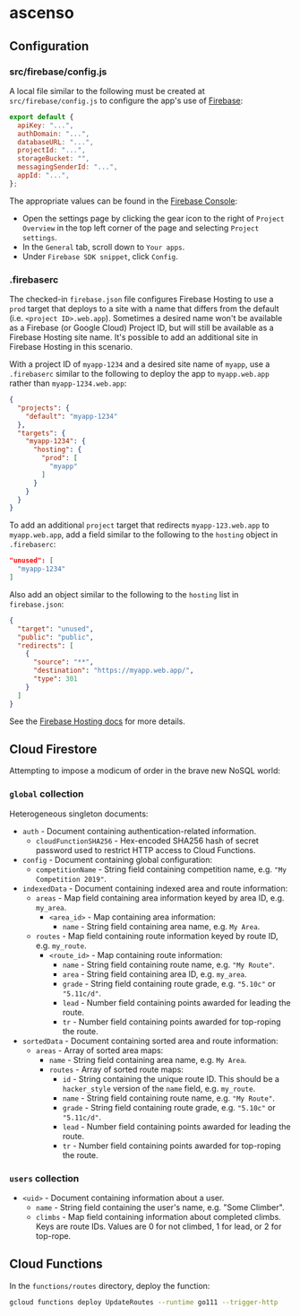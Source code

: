# ascenso

## Configuration

### src/firebase/config.js

A local file similar to the following must be created at
`src/firebase/config.js` to configure the app's use of
[Firebase](https://firebase.google.com/):

```js
export default {
  apiKey: "...",
  authDomain: "...",
  databaseURL: "...",
  projectId: "...",
  storageBucket: "",
  messagingSenderId: "...",
  appId: "...",
};
```

The appropriate values can be found in the [Firebase
Console](https://console.firebase.google.com/):

*   Open the settings page by clicking the gear icon to the right of `Project
    Overview` in the top left corner of the page and selecting `Project
    settings`.
*   In the `General` tab, scroll down to `Your apps`.
*   Under `Firebase SDK snippet`, click `Config`.

### .firebaserc

The checked-in `firebase.json` file configures Firebase Hosting to use a `prod`
target that deploys to a site with a name that differs from the default (i.e.
`<project ID>.web.app`). Sometimes a desired name won't be available as a
Firebase (or Google Cloud) Project ID, but will still be available as a Firebase
Hosting site name. It's possible to add an additional site in Firebase Hosting
in this scenario.

With a project ID of `myapp-1234` and a desired site name of `myapp`, use a
`.firebaserc` similar to the following to deploy the app to `myapp.web.app`
rather than `myapp-1234.web.app`:

```json
{
  "projects": {
    "default": "myapp-1234"
  },
  "targets": {
    "myapp-1234": {
      "hosting": {
        "prod": [
          "myapp"
        ]
      }
    }
  }
}
```

To add an additional `project` target that redirects `myapp-123.web.app` to
`myapp.web.app`, add a field similar to the following to the `hosting` object in
`.firebaserc`:

```json
"unused": [
  "myapp-1234"
]
```

Also add an object similar to the following to the `hosting` list in
`firebase.json`:

```json
{
  "target": "unused",
  "public": "public",
  "redirects": [
    {
      "source": "**",
      "destination": "https://myapp.web.app/",
      "type": 301
    }
  ]
}
```

See the [Firebase Hosting docs](https://firebase.google.com/docs/hosting) for
more details.

## Cloud Firestore

Attempting to impose a modicum of order in the brave new NoSQL world:

### `global` collection

Heterogeneous singleton documents:

*   `auth` - Document containing authentication-related information.
    *   `cloudFunctionSHA256` - Hex-encoded SHA256 hash of secret password used
        to restrict HTTP access to Cloud Functions.
*   `config` - Document containing global configuration:
    *   `competitionName` - String field containing competition name, e.g. `"My
        Competition 2019"`.
*   `indexedData` - Document containing indexed area and route information:
    *   `areas` - Map field containing area information keyed by area ID, e.g.
        `my_area`.
        *   `<area_id>` - Map containing area information:
            *   `name` - String field containing area name, e.g. `My Area`.
    *   `routes` - Map field containing route information keyed by route ID,
        e.g. `my_route`.
        *   `<route_id>` - Map containing route information:
            *   `name` - String field containing route name, e.g. `"My Route"`.
            *   `area` - String field containing area ID, e.g. `my_area`.
            *   `grade` - String field containing route grade, e.g. `"5.10c"` or
                `"5.11c/d"`.
            *   `lead` - Number field containing points awarded for leading the
                route.
            *   `tr` - Number field containing points awarded for top-roping the
                route.
*   `sortedData` - Document containing sorted area and route information:
    *   `areas` - Array of sorted area maps:
        *   `name` - String field containing area name, e.g. `My Area`.
        *   `routes` - Array of sorted route maps:
            *   `id` - String containing the unique route ID. This should be a
                `hacker_style` version of the `name` field, e.g. `my_route`.
            *   `name` - String field containing route name, e.g. `"My Route"`.
            *   `grade` - String field containing route grade, e.g. `"5.10c"` or
                `"5.11c/d"`.
            *   `lead` - Number field containing points awarded for leading the
                route.
            *   `tr` - Number field containing points awarded for top-roping the
                route.

### `users` collection

*   `<uid>` - Document containing information about a user.
    *   `name` - String field containing the user's name, e.g. "Some Climber".
    *   `climbs` - Map field containing information about completed climbs. Keys
        are route IDs. Values are 0 for not climbed, 1 for lead, or 2 for
        top-rope.

## Cloud Functions

In the `functions/routes` directory, deploy the function:

```sh
gcloud functions deploy UpdateRoutes --runtime go111 --trigger-http
```
